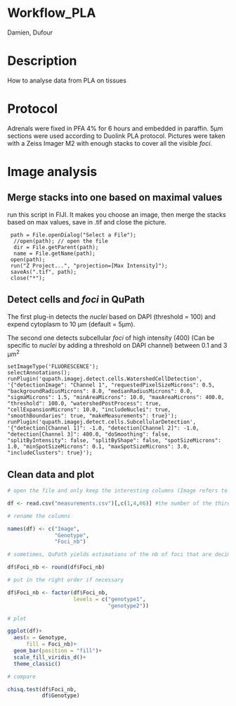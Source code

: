 Workflow_PLA
================
Damien, Dufour

# Description

How to analyse data from PLA on tissues

# Protocol

Adrenals were fixed in PFA 4% for 6 hours and embedded in paraffin. 5µm
sections were used according to Duolink PLA protocol. Pictures were
taken with a Zeiss Imager M2 with enough stacks to cover all the visible
*foci*.

# Image analysis

## Merge stacks into one based on maximal values

run this script in FIJI. It makes you choose an image, then merge the
stacks based on max values, save in .tif and close the picture.

``` ijm
 path = File.openDialog("Select a File");
  //open(path); // open the file
  dir = File.getParent(path);
  name = File.getName(path);
 open(path); 
 run("Z Project...", "projection=[Max Intensity]");
 saveAs(".tif", path);
 close("*");
```

## Detect cells and *foci* in QuPath

The first plug-in detects the *nuclei* based on DAPI (threshold = 100)
and expend cytoplasm to 10 µm (default = 5µm).

The second one detects subcellular *foci* of high intensity (400) (Can
be specific to *nuclei* by adding a threshold on DAPI channel) between
0.1 and 3 µm<sup>2</sup>

``` qupath
setImageType('FLUORESCENCE');
selectAnnotations(); 
runPlugin('qupath.imagej.detect.cells.WatershedCellDetection', '{"detectionImage": "Channel 1", "requestedPixelSizeMicrons": 0.5, "backgroundRadiusMicrons": 8.0, "medianRadiusMicrons": 0.0, "sigmaMicrons": 1.5, "minAreaMicrons": 10.0, "maxAreaMicrons": 400.0, "threshold": 100.0, "watershedPostProcess": true, "cellExpansionMicrons": 10.0, "includeNuclei": true, "smoothBoundaries": true, "makeMeasurements": true}'); 
runPlugin('qupath.imagej.detect.cells.SubcellularDetection', '{"detection[Channel 1]": -1.0, "detection[Channel 2]": -1.0, "detection[Channel 3]": 400.0, "doSmoothing": false, "splitByIntensity": false, "splitByShape": false, "spotSizeMicrons": 1.0, "minSpotSizeMicrons": 0.1, "maxSpotSizeMicrons": 3.0, "includeClusters": true}');
```

## Clean data and plot

``` r
# open the file and only keep the interesting columns (Image refers to the full name of the picture, Parent is the name of the annotation (here refers to genotype) and the last one is the number of foci per cells)

df <- read.csv("measurements.csv")[,c(1,4,66)] #the number of the third column to keep depends on the channel where PLA foci are

# rename the columns

names(df) <- c("Image", 
               "Genotype",
               "Foci_nb")

# sometimes, QuPath yields estimations of the nb of foci that are decimal hence they have to be rounded 

df$Foci_nb <- round(df$Foci_nb)

# put in the right order if necessary

df$Foci_nb <- factor(df$Foci_nb,
                     levels = c("genotype1",
                                "genotype2"))

# plot 

ggplot(df)+
  aes(x = Genotype,
      fill = Foci_nb)+
  geom_bar(position = "fill")+
  scale_fill_viridis_d()+
  theme_classic()

# compare

chisq.test(df$Foci_nb,
           df$Genotype)
```
